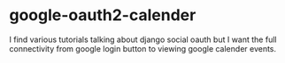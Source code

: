 # google-oauth2-calender
I find various tutorials talking about django social oauth but I want the full connectivity from google login button to viewing google calender events.
